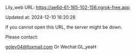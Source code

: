 Lily_web URL: https://ae6d-61-165-102-156.ngrok-free.app

Updated at: 2024-12-10 16:20:28

If you cannot open this URL, the server might be down.

Please contact: 

goley04@foxmail.com Or Wechat:GL_yeaH